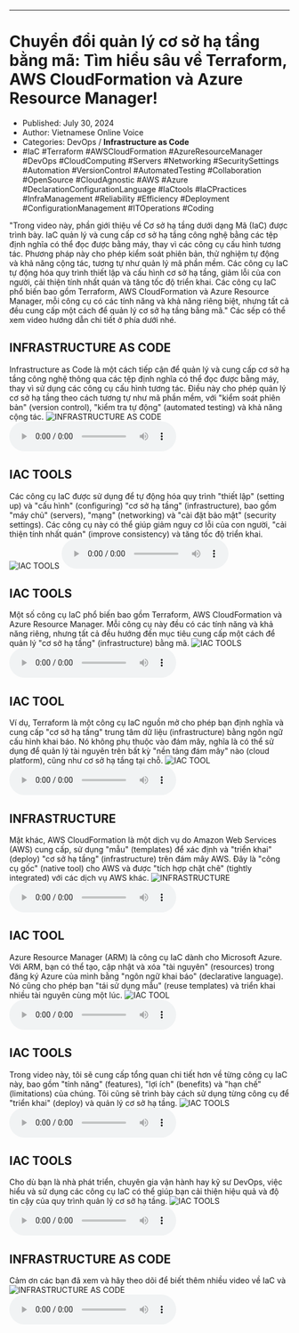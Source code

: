 
---

# Chuyển đổi quản lý cơ sở hạ tầng bằng mã: Tìm hiểu sâu về Terraform, AWS CloudFormation và Azure Resource Manager!

- Published: July 30, 2024
- Author: Vietnamese Online Voice
- Categories: DevOps / **Infrastructure as Code**
- #IaC #Terraform #AWSCloudFormation #AzureResourceManager #DevOps #CloudComputing #Servers #Networking #SecuritySettings #Automation #VersionControl #AutomatedTesting #Collaboration #OpenSource #CloudAgnostic #AWS #Azure #DeclarationConfigurationLanguage #IaCtools #IaCPractices #InfraManagement #Reliability #Efficiency #Deployment #ConfigurationManagement #ITOperations #Coding

"Trong video này, phần giới thiệu về Cơ sở hạ tầng dưới dạng Mã (IaC) được trình bày. IaC quản lý và cung cấp cơ sở hạ tầng công nghệ bằng các tệp định nghĩa có thể đọc được bằng máy, thay vì các công cụ cấu hình tương tác. Phương pháp này cho phép kiểm soát phiên bản, thử nghiệm tự động và khả năng cộng tác, tương tự như quản lý mã phần mềm. Các công cụ IaC tự động hóa quy trình thiết lập và cấu hình cơ sở hạ tầng, giảm lỗi của con người, cải thiện tính nhất quán và tăng tốc độ triển khai. Các công cụ IaC phổ biến bao gồm Terraform, AWS CloudFormation và Azure Resource Manager, mỗi công cụ có các tính năng và khả năng riêng biệt, nhưng tất cả đều cung cấp một cách để quản lý cơ sở hạ tầng bằng mã." Các sếp có thể xem video hướng dẫn chi tiết ở phía dưới nhé.


## INFRASTRUCTURE AS CODE

Infrastructure as Code là một cách tiếp cận để quản lý và cung cấp cơ sở hạ tầng công nghệ thông qua các tệp định nghĩa có thể đọc được bằng máy, thay vì sử dụng các công cụ cấu hình tương tác. Điều này cho phép quản lý cơ sở hạ tầng theo cách tương tự như mã phần mềm, với "kiểm soát phiên bản" (version control), "kiểm tra tự động" (automated testing) và khả năng cộng tác.
![INFRASTRUCTURE AS CODE](https://http-archiver-apis-production-80.schnworks.com/storage/images/transitions/2024-07-30/transition--6282047482-Montserrat-ExtraBold-9C27B0.jpg)
<audio controls>
    <source src="https://http-archiver-apis-production-80.schnworks.com/storage/storage/audio/file-420894176.mp3" type="audio/mpeg">
</audio>



## IAC TOOLS

Các công cụ IaC được sử dụng để tự động hóa quy trình "thiết lập" (setting up) và "cấu hình" (configuring) "cơ sở hạ tầng" (infrastructure), bao gồm "máy chủ" (servers), "mạng" (networking) và "cài đặt bảo mật" (security settings). Các công cụ này có thể giúp giảm nguy cơ lỗi của con người, "cải thiện tính nhất quán" (improve consistency) và tăng tốc độ triển khai.
![IAC TOOLS](https://http-archiver-apis-production-80.schnworks.com/storage/images/transitions/2024-07-30/transition-19959364804-Montserrat-SemiBold-673AB7.jpg)
<audio controls>
    <source src="https://http-archiver-apis-production-80.schnworks.com/storage/storage/audio/file-13087868204.mp3" type="audio/mpeg">
</audio>



## IAC TOOLS

Một số công cụ IaC phổ biến bao gồm Terraform, AWS CloudFormation và Azure Resource Manager. Mỗi công cụ này đều có các tính năng và khả năng riêng, nhưng tất cả đều hướng đến mục tiêu cung cấp một cách để quản lý "cơ sở hạ tầng" (infrastructure) bằng mã.
![IAC TOOLS](https://http-archiver-apis-production-80.schnworks.com/storage/images/transitions/2024-07-30/transition-26391109777-Montserrat-ExtraBold-004895.jpg)
<audio controls>
    <source src="https://http-archiver-apis-production-80.schnworks.com/storage/storage/audio/file-945349447.mp3" type="audio/mpeg">
</audio>



## IAC TOOL

Ví dụ, Terraform là một công cụ IaC nguồn mở cho phép bạn định nghĩa và cung cấp "cơ sở hạ tầng" trung tâm dữ liệu (infrastructure) bằng ngôn ngữ cấu hình khai báo. Nó không phụ thuộc vào đám mây, nghĩa là có thể sử dụng để quản lý tài nguyên trên bất kỳ "nền tảng đám mây" nào (cloud platform), cũng như cơ sở hạ tầng tại chỗ.
![IAC TOOL](https://http-archiver-apis-production-80.schnworks.com/storage/images/transitions/2024-07-30/transition-4718769099-Montserrat-Black-004895.jpg)
<audio controls>
    <source src="https://http-archiver-apis-production-80.schnworks.com/storage/storage/audio/file-8029879529.mp3" type="audio/mpeg">
</audio>



## INFRASTRUCTURE

Mặt khác, AWS CloudFormation là một dịch vụ do Amazon Web Services (AWS) cung cấp, sử dụng "mẫu" (templates) để xác định và "triển khai" (deploy) "cơ sở hạ tầng" (infrastructure) trên đám mây AWS. Đây là "công cụ gốc" (native tool) cho AWS và được "tích hợp chặt chẽ" (tightly integrated) với các dịch vụ AWS khác.
![INFRASTRUCTURE](https://http-archiver-apis-production-80.schnworks.com/storage/images/transitions/2024-07-30/transition--23688789868-Montserrat-Bold-004895.jpg)
<audio controls>
    <source src="https://http-archiver-apis-production-80.schnworks.com/storage/storage/audio/file-331971490.mp3" type="audio/mpeg">
</audio>



## IAC TOOL

Azure Resource Manager (ARM) là công cụ IaC dành cho Microsoft Azure. Với ARM, bạn có thể tạo, cập nhật và xóa "tài nguyên" (resources) trong đăng ký Azure của mình bằng "ngôn ngữ khai báo" (declarative language). Nó cũng cho phép bạn "tái sử dụng mẫu" (reuse templates) và triển khai nhiều tài nguyên cùng một lúc.
![IAC TOOL](https://http-archiver-apis-production-80.schnworks.com/storage/images/transitions/2024-07-30/transition--6410086864-Montserrat-Regular-7B1FA2.jpg)
<audio controls>
    <source src="https://http-archiver-apis-production-80.schnworks.com/storage/storage/audio/file-21985941269.mp3" type="audio/mpeg">
</audio>



## IAC TOOLS

Trong video này, tôi sẽ cung cấp tổng quan chi tiết hơn về từng công cụ IaC này, bao gồm "tính năng" (features), "lợi ích" (benefits) và "hạn chế" (limitations) của chúng. Tôi cũng sẽ trình bày cách sử dụng từng công cụ để "triển khai" (deploy) và quản lý cơ sở hạ tầng.
![IAC TOOLS](https://http-archiver-apis-production-80.schnworks.com/storage/images/transitions/2024-07-30/transition-2729330914-Montserrat-Thin-7B1FA2.jpg)
<audio controls>
    <source src="https://http-archiver-apis-production-80.schnworks.com/storage/storage/audio/file-4098136744.mp3" type="audio/mpeg">
</audio>



## IAC TOOLS

Cho dù bạn là nhà phát triển, chuyên gia vận hành hay kỹ sư DevOps, việc hiểu và sử dụng các công cụ IaC có thể giúp bạn cải thiện hiệu quả và độ tin cậy của quy trình quản lý cơ sở hạ tầng.
![IAC TOOLS](https://http-archiver-apis-production-80.schnworks.com/storage/images/transitions/2024-07-30/transition-36665448737-Montserrat-Thin-7B1FA2.jpg)
<audio controls>
    <source src="https://http-archiver-apis-production-80.schnworks.com/storage/storage/audio/file-14754639423.mp3" type="audio/mpeg">
</audio>



## INFRASTRUCTURE AS CODE

Cảm ơn các bạn đã xem và hãy theo dõi để biết thêm nhiều video về IaC và
![INFRASTRUCTURE AS CODE](https://http-archiver-apis-production-80.schnworks.com/storage/images/transitions/2024-07-30/transition-1712623797-Montserrat-ExtraBold-303F9F.jpg)
<audio controls>
    <source src="https://http-archiver-apis-production-80.schnworks.com/storage/storage/audio/file-8012004678.mp3" type="audio/mpeg">
</audio>

